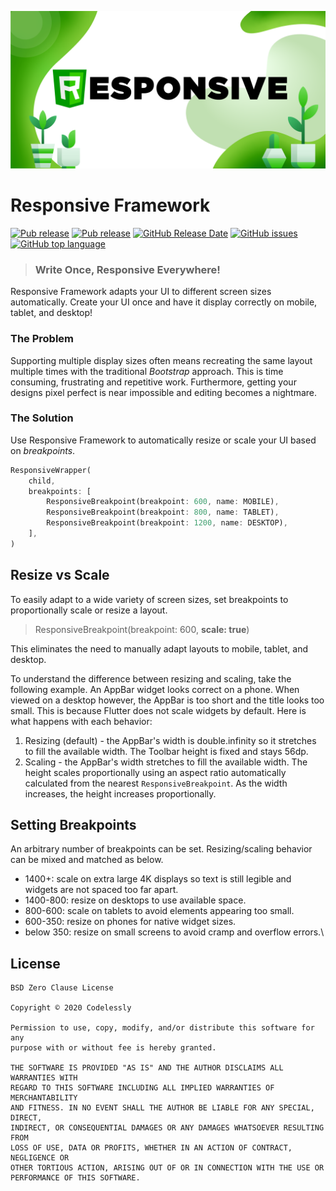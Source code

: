 ![Screenshots](packages/Responsive%20Cover.png)
# Responsive Framework
[![Pub release](https://img.shields.io/badge/flutter-responsive-brightgreen.svg?style=flat-square)](https://github.com/Codelessly/ResponsiveFramework) [![Pub release](https://img.shields.io/pub/v/responsive_framework.svg?style=flat-square)](https://pub.dev/packages/responsive_framework) [![GitHub Release Date](https://img.shields.io/github/release-date/Codelessly/ResponsiveFramework.svg?style=flat-square)](https://github.com/Codelessly/ResponsiveFramework) [![GitHub issues](https://img.shields.io/github/issues/Codelessly/ResponsiveFramework.svg?style=flat-square)](https://github.com/Codelessly/ResponsiveFramework/issues) [![GitHub top language](https://img.shields.io/github/languages/top/Codelessly/ResponsiveFramework.svg?style=flat-square)](https://github.com/Codelessly/ResponsiveFramework)

> ### Write Once, Responsive Everywhere!

Responsive Framework adapts your UI to different screen sizes automatically. Create your UI once and have it display correctly on mobile, tablet, and desktop!

### The Problem
Supporting multiple display sizes often means recreating the same layout multiple times with the traditional _Bootstrap_ approach. This is time consuming, frustrating and repetitive work. Furthermore, getting your designs pixel perfect is near impossible and editing becomes a nightmare.
### The Solution
Use Responsive Framework to automatically resize or scale your UI based on _breakpoints_.

```dart
ResponsiveWrapper(
    child,
    breakpoints: [
        ResponsiveBreakpoint(breakpoint: 600, name: MOBILE),
        ResponsiveBreakpoint(breakpoint: 800, name: TABLET),
        ResponsiveBreakpoint(breakpoint: 1200, name: DESKTOP),
    ],
)
```


## Resize vs Scale

To easily adapt to a wide variety of screen sizes, set breakpoints to proportionally scale or resize a layout.

> ResponsiveBreakpoint(breakpoint: 600, **scale: true**)

This eliminates the need to manually adapt layouts to mobile, tablet, and desktop.

To understand the difference between resizing and scaling, take the following example. 
An AppBar widget looks correct on a phone. When viewed on a desktop however, the AppBar is too short and the title looks too small. This is because Flutter does not scale widgets by default. 
Here is what happens with each behavior: 
1. Resizing (default) - the AppBar's width is double.infinity so it stretches to fill the available width. The Toolbar height is fixed and stays 56dp.
2. Scaling - the AppBar's width stretches to fill the available width. The height scales proportionally using an aspect ratio automatically calculated from the nearest `ResponsiveBreakpoint`. As the width increases, the height increases proportionally.

## Setting Breakpoints

An arbitrary number of breakpoints can be set. Resizing/scaling behavior can be mixed and matched as below.
 - 1400+: scale on extra large 4K displays so text is still legible and widgets are not spaced too far apart.
 - 1400-800: resize on desktops to use available space. 
 - 800-600: scale on tablets to avoid elements appearing too small.
 - 600-350: resize on phones for native widget sizes.
 - below 350: resize on small screens to avoid cramp and overflow errors.\
 
## License

    BSD Zero Clause License

    Copyright © 2020 Codelessly

    Permission to use, copy, modify, and/or distribute this software for any
    purpose with or without fee is hereby granted.

    THE SOFTWARE IS PROVIDED "AS IS" AND THE AUTHOR DISCLAIMS ALL WARRANTIES WITH
    REGARD TO THIS SOFTWARE INCLUDING ALL IMPLIED WARRANTIES OF MERCHANTABILITY
    AND FITNESS. IN NO EVENT SHALL THE AUTHOR BE LIABLE FOR ANY SPECIAL, DIRECT,
    INDIRECT, OR CONSEQUENTIAL DAMAGES OR ANY DAMAGES WHATSOEVER RESULTING FROM
    LOSS OF USE, DATA OR PROFITS, WHETHER IN AN ACTION OF CONTRACT, NEGLIGENCE OR
    OTHER TORTIOUS ACTION, ARISING OUT OF OR IN CONNECTION WITH THE USE OR
    PERFORMANCE OF THIS SOFTWARE.
